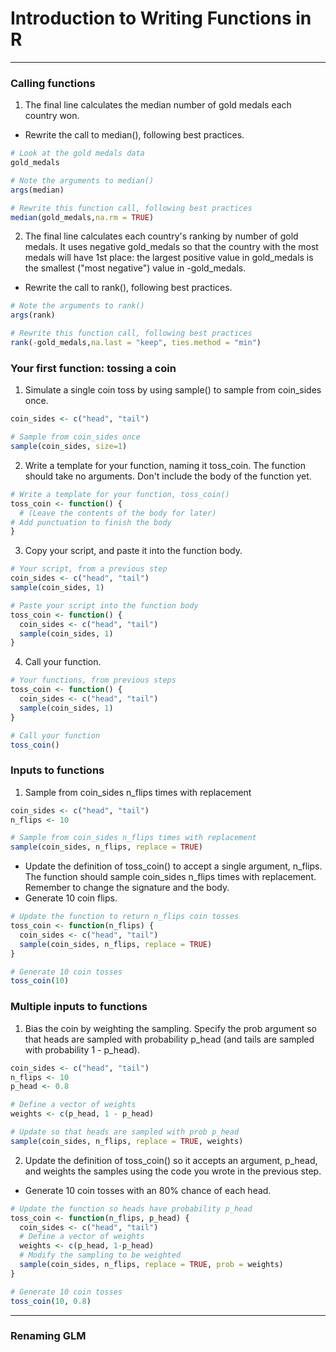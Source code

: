 # Introduction to Writing Functions in R
---
### Calling functions
1. The final line calculates the median number of gold medals each country won.
* Rewrite the call to median(), following best practices.
```r
# Look at the gold medals data
gold_medals

# Note the arguments to median()
args(median)

# Rewrite this function call, following best practices
median(gold_medals,na.rm = TRUE)
```
2. The final line calculates each country's ranking by number of gold medals. It uses negative gold_medals so that the country with the most medals will have 1st place: the largest positive value in gold_medals is the smallest ("most negative") value in -gold_medals.
* Rewrite the call to rank(), following best practices.
```r
# Note the arguments to rank()
args(rank)

# Rewrite this function call, following best practices
rank(-gold_medals,na.last = "keep", ties.method = "min")
```
### Your first function: tossing a coin
1. Simulate a single coin toss by using sample() to sample from coin_sides once.
```r
coin_sides <- c("head", "tail")

# Sample from coin_sides once
sample(coin_sides, size=1)
```
2. Write a template for your function, naming it toss_coin. The function should take no arguments. Don't include the body of the function yet.
```r
# Write a template for your function, toss_coin()
toss_coin <- function() {
  # (Leave the contents of the body for later)
# Add punctuation to finish the body
}
```
3. Copy your script, and paste it into the function body.
```r
# Your script, from a previous step
coin_sides <- c("head", "tail")
sample(coin_sides, 1)

# Paste your script into the function body
toss_coin <- function() {
  coin_sides <- c("head", "tail")
  sample(coin_sides, 1)
}
```
4. Call your function.
```r
# Your functions, from previous steps
toss_coin <- function() {
  coin_sides <- c("head", "tail")
  sample(coin_sides, 1)
}

# Call your function
toss_coin()
```
### Inputs to functions
1. Sample from coin_sides n_flips times with replacement
```r
coin_sides <- c("head", "tail")
n_flips <- 10

# Sample from coin_sides n_flips times with replacement
sample(coin_sides, n_flips, replace = TRUE)
```
* Update the definition of toss_coin() to accept a single argument, n_flips. The function should sample coin_sides n_flips times with replacement. Remember to change the signature and the body.
* Generate 10 coin flips.
```r
# Update the function to return n_flips coin tosses
toss_coin <- function(n_flips) {
  coin_sides <- c("head", "tail")
  sample(coin_sides, n_flips, replace = TRUE)
}

# Generate 10 coin tosses
toss_coin(10)
```
### Multiple inputs to functions
1. Bias the coin by weighting the sampling. Specify the prob argument so that heads are sampled with probability p_head (and tails are sampled with probability 1 - p_head).
```r
coin_sides <- c("head", "tail")
n_flips <- 10
p_head <- 0.8

# Define a vector of weights
weights <- c(p_head, 1 - p_head)

# Update so that heads are sampled with prob p_head
sample(coin_sides, n_flips, replace = TRUE, weights)
```
2. Update the definition of toss_coin() so it accepts an argument, p_head, and weights the samples using the code you wrote in the previous step.
* Generate 10 coin tosses with an 80% chance of each head.
```r
# Update the function so heads have probability p_head
toss_coin <- function(n_flips, p_head) {
  coin_sides <- c("head", "tail")
  # Define a vector of weights
  weights <- c(p_head, 1-p_head)
  # Modify the sampling to be weighted
  sample(coin_sides, n_flips, replace = TRUE, prob = weights)
}

# Generate 10 coin tosses
toss_coin(10, 0.8)
```
---
### Renaming GLM
